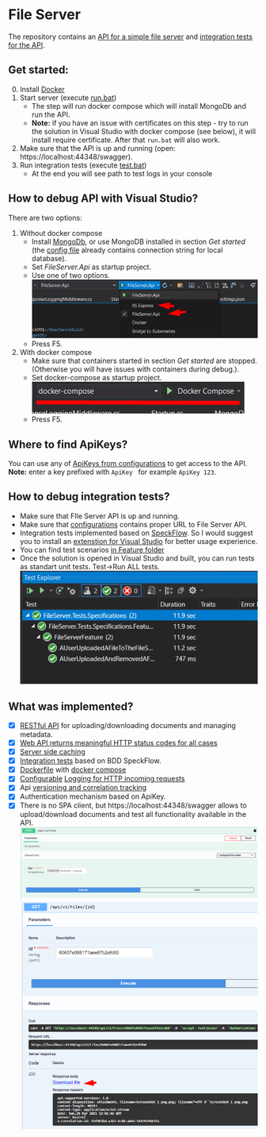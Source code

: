 # File Server

The repository contains an [API for a simple file server](https://github.com/romantitov/FileServer/tree/main/backend/src) and [integration tests for the API](https://github.com/romantitov/FileServer/tree/main/tests/src).





## Get started:

0. Install [Docker](https://www.docker.com) 
1. Start server (execute [run.bat](https://github.com/romantitov/FileServer/blob/main/backend/src/run.bat))
    - The step will run docker compose which will install MongoDb and run the API.
    - **Note:** if you have an issue with certificates on this step - try to run the solution in Visual Studio with docker compose (see below), it will install require certificate. After that `run.bat` will also work.
3. Make sure that the API is up and running (open: https://localhost:44348/swagger).
4. Run integration tests (execute [test.bat](https://github.com/romantitov/FileServer/blob/main/tests/src/test.bat))
   - At the end you will see path to test logs in your console

## How to debug API with Visual Studio? 
There are two options:
 1. Without docker compose
    - Install [MongoDb](https://docs.mongodb.com/manual/installation/), or use MongoDB installed in section *Get started* (the [config file](https://github.com/romantitov/FileServer/blob/main/backend/src/FileServer.Api/appsettings.json) already contains connection string for local database).
    - Set *FileServer.Api* as startup project.
    - Use one of two options.
    ![docs/Api_startup.png](docs/Api_startup.png)
    - Press F5.
2. With docker compose
    - Make sure that containers started in section *Get started* are stopped. (Otherwise you will have issues with containers during debug.).
    - Set docker-compose as startup project.
    ![docs/DockerCompose_startup.png](docs/DockerCompose_startup.png)
    - Press F5.

## Where to find ApiKeys?
You can use any of [ApiKeys from configurations](https://github.com/romantitov/FileServer/blob/main/backend/src/FileServer.Api/appsettings.json) to get access to the API.
 **Note:** enter a key prefixed with `ApiKey `  for example `ApiKey 123`.
 
 ## How to debug integration tests?
  - Make sure that FIle Server API is up and running.
  - Make sure that [configurations](https://github.com/romantitov/FileServer/blob/main/tests/src/FileServer.Tests.Specifications/appsettings.json) contains proper URL to File Server API.
  - Integration tests implemented based on [SpeckFlow](https://specflow.org/). So I would suggest you to install an [extenstion for Visual Studio](https://marketplace.visualstudio.com/items?itemName=TechTalkSpecFlowTeam.SpecFlowForVisualStudio) for better usage experience. 
  - You can find test scenarios [in Feature folder](https://github.com/romantitov/FileServer/blob/main/tests/src/FileServer.Tests.Specifications/Features/FileServer.feature)
  - Once the solution is opened in Visual Studio and built, you can run tests as standart unit tests. Test->Run ALL tests.
    ![docs/TestExplorer.png](docs/TestExplorer.png)

## What was implemented?
- [x] [RESTful API](https://github.com/romantitov/FileServer/blob/main/backend/src/FileServer.Api/Controllers/FilesController.cs) for uploading/downloading documents and managing metadata.
- [x] [Web API returns meaningful HTTP status codes for all cases](https://github.com/romantitov/FileServer/blob/main/backend/src/FileServer.Api/Middleware/ErrorHandlingMiddleware.cs)
- [x] [Server side caching](https://github.com/romantitov/FileServer/blob/main/backend/src/FileServer.Api/Middleware/Caching/InMemoryCacheMiddleware.cs)
- [x] [Integration tests](https://github.com/romantitov/FileServer/tree/main/tests/src) based on BDD SpeckFlow.
- [x] [Dockerfile](https://github.com/romantitov/FileServer/blob/main/backend/src/FileServer.Api/Dockerfile) with [docker compose](https://github.com/romantitov/FileServer/blob/main/backend/src/docker-compose.yml) 
- [x] [Configurable](https://github.com/romantitov/FileServer/blob/main/backend/src/FileServer.Api/Middleware/Logging/LoggingTypes.cs) [Logging for HTTP incoming requests](https://github.com/romantitov/FileServer/blob/main/backend/src/FileServer.Api/Middleware/Logging/RequestResponseLoggingMiddleware.cs)
- [x] Api [versioning and correlation tracking](https://github.com/romantitov/FileServer/blob/main/backend/src/FileServer.Api/Startup.cs)
- [x] Authentication mechanism based on ApiKey.
- [x] There is no SPA client, but https://localhost:44348/swagger allows to upload/download documents and test all functionality available in the API.
![docs/UploadFile.png](docs/UploadFile.png )
![docs/DownloadFile.png](docs/DownloadFile.png)
